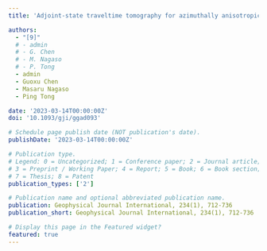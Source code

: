 ```yaml
---
title: 'Adjoint-state traveltime tomography for azimuthally anisotropic media in spherical coordinates'

authors:
  - "[9]"
  # - admin
  # - G. Chen
  # - M. Nagaso
  # - P. Tong
  - admin
  - Guoxu Chen
  - Masaru Nagaso
  - Ping Tong

date: '2023-03-14T00:00:00Z'
doi: '10.1093/gji/ggad093'

# Schedule page publish date (NOT publication's date).
publishDate: '2023-03-14T00:00:00Z'

# Publication type.
# Legend: 0 = Uncategorized; 1 = Conference paper; 2 = Journal article;
# 3 = Preprint / Working Paper; 4 = Report; 5 = Book; 6 = Book section;
# 7 = Thesis; 8 = Patent
publication_types: ['2']

# Publication name and optional abbreviated publication name.
publication: Geophysical Journal International, 234(1), 712-736
publication_short: Geophysical Journal International, 234(1), 712-736

# Display this page in the Featured widget?
featured: true
---
```

